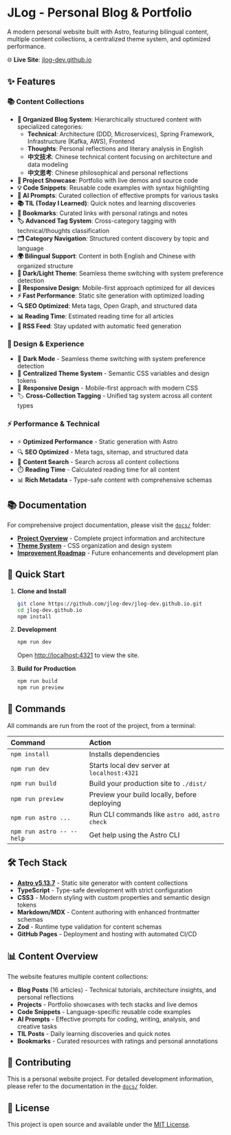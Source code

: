 # JLog - Personal Blog & Portfolio

A modern personal website built with Astro, featuring bilingual content, multiple content collections, a centralized theme system, and optimized performance.

🌐 **Live Site**: [jlog-dev.github.io](https://jlog-dev.github.io)

## ✨ Features

### 📚 Content Collections
- **📝 Organized Blog System**: Hierarchically structured content with specialized categories:
  - **Technical**: Architecture (DDD, Microservices), Spring Framework, Infrastructure (Kafka, AWS), Frontend
  - **Thoughts**: Personal reflections and literary analysis in English
  - **中文技术**: Chinese technical content focusing on architecture and data modeling
  - **中文思考**: Chinese philosophical and personal reflections
- **🚀 Project Showcase**: Portfolio with live demos and source code
- **💡 Code Snippets**: Reusable code examples with syntax highlighting
- **🤖 AI Prompts**: Curated collection of effective prompts for various tasks
- **📚 TIL (Today I Learned)**: Quick notes and learning discoveries
- **🔖 Bookmarks**: Curated links with personal ratings and notes
- **🏷️ Advanced Tag System**: Cross-category tagging with technical/thoughts classification
- **🗂️ Category Navigation**: Structured content discovery by topic and language
- **🌍 Bilingual Support**: Content in both English and Chinese with organized structure
- **🎨 Dark/Light Theme**: Seamless theme switching with system preference detection
- **📱 Responsive Design**: Mobile-first approach optimized for all devices
- **⚡ Fast Performance**: Static site generation with optimized loading
- **🔍 SEO Optimized**: Meta tags, Open Graph, and structured data
- **📊 Reading Time**: Estimated reading time for all articles
- **🔗 RSS Feed**: Stay updated with automatic feed generation

### 🎨 Design & Experience
- 🌙 **Dark Mode** - Seamless theme switching with system preference detection
- 🎨 **Centralized Theme System** - Semantic CSS variables and design tokens
- 📱 **Responsive Design** - Mobile-first approach with modern CSS
- 🏷️ **Cross-Collection Tagging** - Unified tag system across all content types

### ⚡ Performance & Technical
- ⚡ **Optimized Performance** - Static generation with Astro
- 🔍 **SEO Optimized** - Meta tags, sitemap, and structured data
- 🔎 **Content Search** - Search across all content collections
- ⏱️ **Reading Time** - Calculated reading time for all content
- 📊 **Rich Metadata** - Type-safe content with comprehensive schemas

## 📚 Documentation

For comprehensive project documentation, please visit the [`docs/`](./docs/) folder:

- **[Project Overview](./docs/PROJECT_INFO.md)** - Complete project information and architecture
- **[Theme System](./docs/THEME_ORGANIZATION.md)** - CSS organization and design system
- **[Improvement Roadmap](./docs/WEBSITE_IMPROVEMENTS.md)** - Future enhancements and development plan

## 🚀 Quick Start

1. **Clone and Install**
   ```bash
   git clone https://github.com/jlog-dev/jlog-dev.github.io.git
   cd jlog-dev.github.io
   npm install
   ```

2. **Development**
   ```bash
   npm run dev
   ```
   Open [http://localhost:4321](http://localhost:4321) to view the site.

3. **Build for Production**
   ```bash
   npm run build
   npm run preview
   ```

## 🧞 Commands

All commands are run from the root of the project, from a terminal:

| Command                   | Action                                           |
| :------------------------ | :----------------------------------------------- |
| `npm install`             | Installs dependencies                            |
| `npm run dev`             | Starts local dev server at `localhost:4321`      |
| `npm run build`           | Build your production site to `./dist/`          |
| `npm run preview`         | Preview your build locally, before deploying     |
| `npm run astro ...`       | Run CLI commands like `astro add`, `astro check` |
| `npm run astro -- --help` | Get help using the Astro CLI                     |

## 🛠️ Tech Stack

- **[Astro v5.13.7](https://astro.build)** - Static site generator with content collections
- **TypeScript** - Type-safe development with strict configuration
- **CSS3** - Modern styling with custom properties and semantic design tokens
- **Markdown/MDX** - Content authoring with enhanced frontmatter schemas
- **Zod** - Runtime type validation for content schemas
- **GitHub Pages** - Deployment and hosting with automated CI/CD

## 📊 Content Overview

The website features multiple content collections:

- **Blog Posts** (16 articles) - Technical tutorials, architecture insights, and personal reflections
- **Projects** - Portfolio showcases with tech stacks and live demos
- **Code Snippets** - Language-specific reusable code examples
- **AI Prompts** - Effective prompts for coding, writing, analysis, and creative tasks
- **TIL Posts** - Daily learning discoveries and quick notes
- **Bookmarks** - Curated resources with ratings and personal annotations

## 🤝 Contributing

This is a personal website project. For detailed development information, please refer to the documentation in the [`docs/`](./docs/) folder.

## 📄 License

This project is open source and available under the [MIT License](LICENSE).
